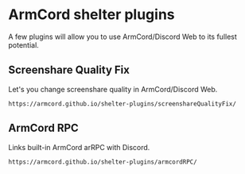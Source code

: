 # ArmCord shelter plugins
A few plugins will allow you to use ArmCord/Discord Web to its fullest potential.

## Screenshare Quality Fix 
Let's you change screenshare quality in ArmCord/Discord Web.    

`https://armcord.github.io/shelter-plugins/screenshareQualityFix/`

## ArmCord RPC 
Links built-in ArmCord arRPC with Discord.       

`https://armcord.github.io/shelter-plugins/armcordRPC/`
